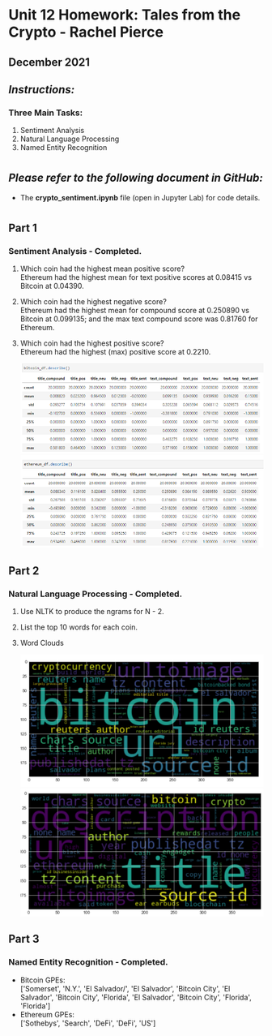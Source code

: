 # Unit 12 Homework: Tales from the Crypto - Rachel Pierce
## December 2021

## *Instructions:*
### Three Main Tasks:
1. Sentiment Analysis
2. Natural Language Processing
3. Named Entity Recognition

#
## *Please refer to the following document in GitHub:*
- The **crypto_sentiment.ipynb** file (open in Jupyter Lab) for code details.

#

## Part 1 
### Sentiment Analysis - Completed.
1. Which coin had the highest mean positive score?  
Ethereum had the highest mean for text positive scores at 0.08415 vs Bitcoin at 0.04390.
2. Which coin had the highest negative score?  
Ethereum had the highest mean for compound score at 0.250890 vs Bitcoin at 0.099135; and the max text compound score was 0.81760 for Ethereum.
3. Which coin had the highest positive score?  
Ethereum had the highest (max) positive score at 0.2210.

  
    ![image](./Images/btc_describe.png)     
    ![image](./Images/eth_describe.png)   

## Part 2
### Natural Language Processing - Completed.
1. Use NLTK to produce the ngrams for N - 2.
2. List the top 10 words for each coin.
3. Word Clouds
  
    ![image](./Images/bitcoinwordcloud.png)   
    ![image](./Images/ethereumwordcloud.png)   

## Part 3
### Named Entity Recognition - Completed.
- Bitcoin GPEs:   
['Somerset', 'N.Y.', 'El Salvador/', 'El Salvador', 'Bitcoin City', 'El Salvador', 'Bitcoin City', 'Florida', 'El Salvador', 'Bitcoin City', 'Florida', 'Florida']
- Ethereum GPEs:  
['Sothebys', 'Search', 'DeFi', 'DeFi', 'US']

